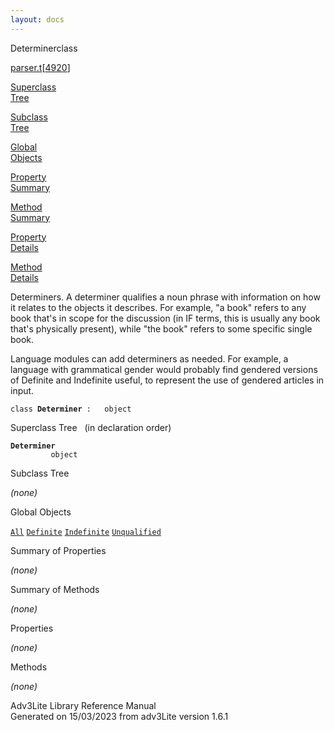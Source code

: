 ```yaml
---
layout: docs
---
```

<span class="title">Determiner</span><span class="type">class</span>

[parser.t](../file/parser.t.html)\[[4920](../source/parser.t.html#4920)\]

[Superclass  
Tree](#_SuperClassTree_)

[Subclass  
Tree](#_SubClassTree_)

[Global  
Objects](#_ObjectSummary_)

[Property  
Summary](#_PropSummary_)

[Method  
Summary](#_MethodSummary_)

[Property  
Details](#_Properties_)

[Method  
Details](#_Methods_)



Determiners. A determiner qualifies a noun phrase with information on
how it relates to the objects it describes. For example, "a book" refers
to any book that's in scope for the discussion (in IF terms, this is
usually any book that's physically present), while "the book" refers to
some specific single book.

Language modules can add determiners as needed. For example, a language
with grammatical gender would probably find gendered versions of
Definite and Indefinite useful, to represent the use of gendered
articles in input.

`class `**`Determiner`**` :   object`



<span id="_SuperClassTree_"></span>



<span class="hdln">Superclass Tree</span>   (in declaration order)



**`Determiner`**  
`         object`  
<span id="_SubClassTree_"></span>



<span class="hdln">Subclass Tree</span>  



*(none)* <span id="_ObjectSummary_"></span>



<span class="hdln">Global Objects</span>  



[`All`](../object/All.html) [`Definite`](../object/Definite.html) [`Indefinite`](../object/Indefinite.html) [`Unqualified`](../object/Unqualified.html)
<span id="_PropSummary_"></span>



<span class="hdln">Summary of Properties</span>  





*(none)* <span id="_MethodSummary_"></span>



<span class="hdln">Summary of Methods</span>  





*(none)* <span id="_Properties_"></span>



<span class="hdln">Properties</span>  



*(none)* <span id="_Methods_"></span>



<span class="hdln">Methods</span>  



*(none)*



Adv3Lite Library Reference Manual  
Generated on 15/03/2023 from adv3Lite version 1.6.1



